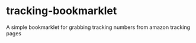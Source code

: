 # tracking-bookmarklet
A simple bookmarklet for grabbing tracking numbers from amazon tracking pages
